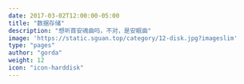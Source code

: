 ```yaml
---
date: 2017-03-02T12:00:00-05:00
title: "数据存储"
description: "想听首安魂曲吗，不对，是安眠曲"
image: 'https://static.sguan.top/category/12-disk.jpg?imageslim'
type: "pages"
author: "gorda"
weight: 12
icon: "icon-harddisk"
---
```


